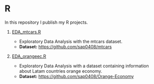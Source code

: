 # R

In this repository I publish my R projects.
   
1. [EDA_mtcars.R](https://github.com/japoveda10/datascience/blob/master/3.%20R/EDA_mtcars.R) <br>
   - Exploratory Data Analysis with the mtcars dataset.
   - <b>Dataset:</b> https://github.com/sap0408/mtcars
   
2. [EDA_orangeec.R](https://github.com/japoveda10/datascience/blob/master/3.%20R/EDA_orangeec.R)
   - Exploratory Data Analysis with a dataset containing information about Latam countries orange economy.
   - <b>Dataset:</b> https://github.com/sap0408/Orange-Economy
